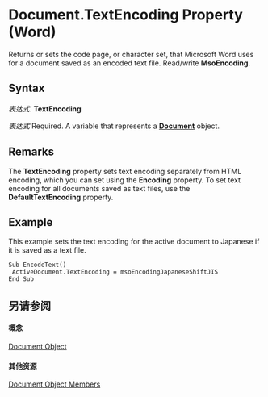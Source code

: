 
# Document.TextEncoding Property (Word)

Returns or sets the code page, or character set, that Microsoft Word uses for a document saved as an encoded text file. Read/write  **MsoEncoding**.


## Syntax

 _表达式_. **TextEncoding**

 _表达式_ Required. A variable that represents a **[Document](8d83487a-2345-a036-a916-971c9db5b7fb.md)** object.


## Remarks

The  **TextEncoding** property sets text encoding separately from HTML encoding, which you can set using the **Encoding** property. To set text encoding for all documents saved as text files, use the **DefaultTextEncoding** property.


## Example

This example sets the text encoding for the active document to Japanese if it is saved as a text file.


```
Sub EncodeText() 
 ActiveDocument.TextEncoding = msoEncodingJapaneseShiftJIS 
End Sub
```


## 另请参阅


#### 概念


[Document Object](8d83487a-2345-a036-a916-971c9db5b7fb.md)
#### 其他资源


[Document Object Members](http://msdn.microsoft.com/library/fc9ab457-0888-f917-3d52-387168ac23b9%28Office.15%29.aspx)
